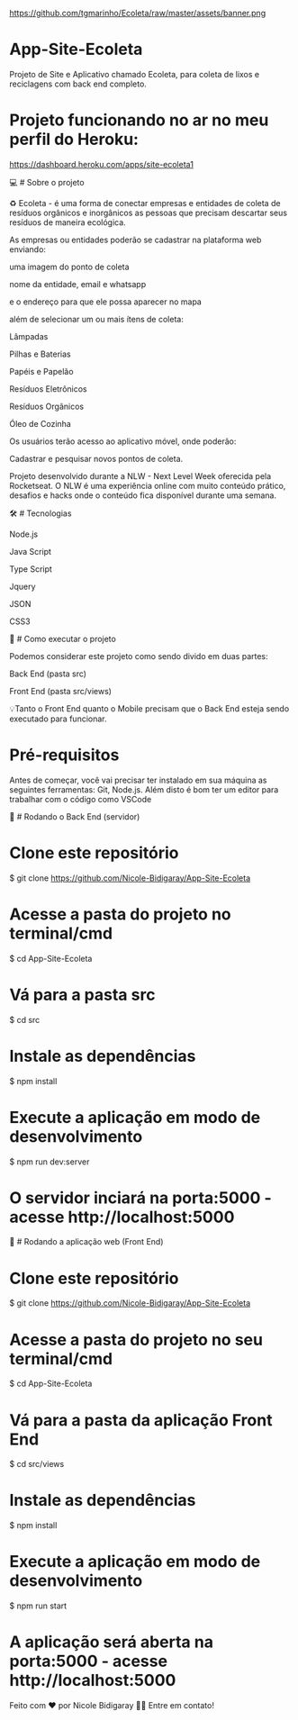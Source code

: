 https://github.com/tgmarinho/Ecoleta/raw/master/assets/banner.png

# App-Site-Ecoleta
Projeto de Site e Aplicativo chamado Ecoleta, para coleta de lixos e reciclagens com back end completo.

# Projeto funcionando no ar no meu perfil do Heroku:
https://dashboard.heroku.com/apps/site-ecoleta1

💻 # Sobre o projeto

♻️ Ecoleta - é uma forma de conectar empresas e entidades de coleta de resíduos orgânicos e inorgânicos as pessoas que precisam descartar seus resíduos de maneira ecológica.

As empresas ou entidades poderão se cadastrar na plataforma web enviando:

uma imagem do ponto de coleta

nome da entidade, email e whatsapp

e o endereço para que ele possa aparecer no mapa

além de selecionar um ou mais ítens de coleta:

Lâmpadas

Pilhas e Baterias

Papéis e Papelão

Resíduos Eletrônicos

Resíduos Orgânicos

Óleo de Cozinha

Os usuários terão acesso ao aplicativo móvel, onde poderão:

Cadastrar e pesquisar novos pontos de coleta.

Projeto desenvolvido durante a NLW - Next Level Week oferecida pela Rocketseat. 
O NLW é uma experiência online com muito conteúdo prático, desafios e hacks onde o conteúdo fica disponível durante uma semana.

🛠 # Tecnologias

Node.js

Java Script

Type Script

Jquery

JSON

CSS3

🚀 # Como executar o projeto

Podemos considerar este projeto como sendo divido em duas partes:

Back End (pasta src)

Front End (pasta src/views)

💡Tanto o Front End quanto o Mobile precisam que o Back End esteja sendo executado para funcionar.

# Pré-requisitos

Antes de começar, você vai precisar ter instalado em sua máquina as seguintes ferramentas: Git, Node.js.
Além disto é bom ter um editor para trabalhar com o código como VSCode

🎲 # Rodando o Back End (servidor)
# Clone este repositório
$ git clone https://github.com/Nicole-Bidigaray/App-Site-Ecoleta

# Acesse a pasta do projeto no terminal/cmd
$ cd App-Site-Ecoleta

# Vá para a pasta src
$ cd src

# Instale as dependências
$ npm install

# Execute a aplicação em modo de desenvolvimento
$ npm run dev:server

# O servidor inciará na porta:5000 - acesse http://localhost:5000 

🧭 # Rodando a aplicação web (Front End)
# Clone este repositório
$ git clone https://github.com/Nicole-Bidigaray/App-Site-Ecoleta

# Acesse a pasta do projeto no seu terminal/cmd
$ cd App-Site-Ecoleta

# Vá para a pasta da aplicação Front End
$ cd src/views

# Instale as dependências
$ npm install

# Execute a aplicação em modo de desenvolvimento
$ npm run start

# A aplicação será aberta na porta:5000 - acesse http://localhost:5000

Feito com ❤️ por Nicole Bidigaray 👋🏽 Entre em contato!

